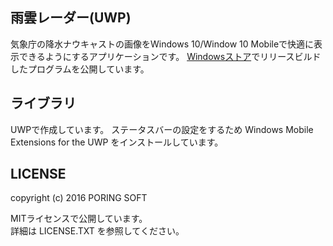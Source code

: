 ## 雨雲レーダー(UWP)

気象庁の降水ナウキャストの画像をWindows 10/Window 10 Mobileで快適に表示できるようにするアプリケーションです。
[Windowsストア](https://www.microsoft.com/store/apps/9nblggh5glw3)でリリースビルドしたプログラムを公開しています。

## ライブラリ

UWPで作成しています。
ステータスバーの設定をするため Windows Mobile Extensions for the UWP をインストールしています。

## LICENSE

copyright (c) 2016 PORING SOFT  

MITライセンスで公開しています。  
詳細は LICENSE.TXT を参照してください。
